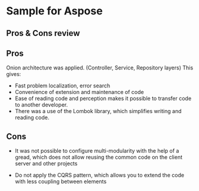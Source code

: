 Sample for Aspose
==

Pros & Cons review
---

Pros
------

Onion architecture was applied. (Controller, Service, Repository layers)
This gives:
- Fast problem localization, error search
- Convenience of extension and maintenance of code
- Ease of reading code and perception makes it possible to transfer code to another developer.
- There was a use of the Lombok library, which simplifies writing and reading code.

Cons
------
- It was not possible to configure multi-modularity with the help of a gread, which does not allow reusing the common code on the client server and other projects

- Do not apply the CQRS pattern, which allows you to extend the code with less coupling between elements
